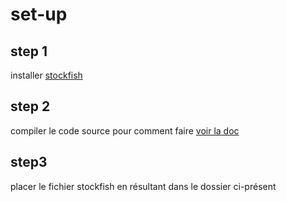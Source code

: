 # set-up

## step 1
installer [stockfish](https://stockfishchess.org/download/)

## step 2
compiler le code source pour comment faire [voir la doc](https://disservin.github.io/stockfish-docs/stockfish-wiki/Compiling-from-source.html)

## step3
placer le fichier stockfish en résultant dans le dossier ci-présent